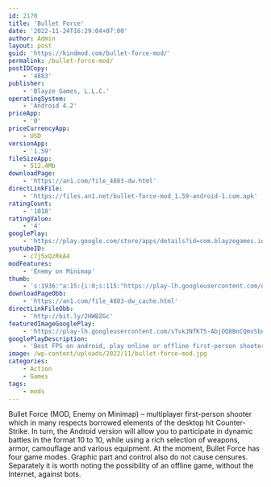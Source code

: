 ```yaml
---
id: 2170
title: 'Bullet Force'
date: '2022-11-24T16:29:04+07:00'
author: Admin
layout: post
guid: 'https://kindmod.com/bullet-force-mod/'
permalink: /bullet-force-mod/
postIDCopy:
    - '4883'
publisher:
    - 'Blayze Games, L.L.C.'
operatingSystem:
    - 'Android 4.2'
priceApp:
    - '0'
priceCurrencyApp:
    - USD
versionApp:
    - '1.59'
fileSizeApp:
    - 512.4Mb
downloadPage:
    - 'https://an1.com/file_4883-dw.html'
directLinkFile:
    - 'https://files.an1.net/bullet-force-mod_1.59-android-1.com.apk'
ratingCount:
    - '1018'
ratingValue:
    - '4'
googlePlay:
    - 'https://play.google.com/store/apps/details?id=com.blayzegames.iosfps'
youtubeID:
    - c7j5xQzRkA4
modFeatures:
    - 'Enemy on Minimap'
thumb:
    - 's:1936:"a:15:{i:0;s:115:"https://play-lh.googleusercontent.com/oC8iTgwFXT0-7GMjxFnXzzLtyK2nifZ0DiPjpPEJM1ukoUQV4eHfR45kDMm55jiwp3w=w526-h296";i:1;s:114:"https://play-lh.googleusercontent.com/ux35QvJXTyQZp60AVx8qMO8yvvgIBfzLGaibLfW7hoM7jkIssFFWguMFLvVfCkkR-Q=w526-h296";i:2;s:116:"https://play-lh.googleusercontent.com/qXjYFRGkSqeAfreuP1a79bw-Foz8jP-6LgaKo9kQm97ERBe9JEA-MflC4D4Wc3tiJ2GG=w526-h296";i:3;s:116:"https://play-lh.googleusercontent.com/a7YViswuCxdy7acoqbXPy74LdyAtFC0K_c_Z0wmF50RikU1KdLkgnEtezfF7-kW7foxf=w526-h296";i:4;s:114:"https://play-lh.googleusercontent.com/d8XjgRT_XjvsNK6gHye4em45MjUa2WAUnT9y5oFDM-Z_95_uOjevcD3gbvc8vBIBGw=w526-h296";i:5;s:116:"https://play-lh.googleusercontent.com/_WZfk6hj_Q_qyIFy3E1n375iXKurUBSzU1ESG8vv4iq-q3lQ6ekqoRRcnocuNXTW7A4w=w526-h296";i:6;s:114:"https://play-lh.googleusercontent.com/NyRTq-HVMq8JH3YgEYSwIavKdcm82rivtvX0Kr9pUz7b54fDuOmyGWeswulbChS-8g=w526-h296";i:7;s:115:"https://play-lh.googleusercontent.com/1KmeW5tS7jlGA-JP2oNfazl2xszFR1p1bpvVxtjNKRgxxE7omhXwcLM7rUn48s6r32k=w526-h296";i:8;s:116:"https://play-lh.googleusercontent.com/qpP1ppaQK4AUuQcROIsOgSHY7LtoArwXmmYThsK20n_MUOrnTqJexLlxUw16iUdxngVx=w526-h296";i:9;s:116:"https://play-lh.googleusercontent.com/tCXaHTCq25gl6Q-u4rqIHMnP8swoSUqoJ7DjAhy1TNr9YN2xNXoIgzD1miHsqiFKh0ME=w526-h296";i:10;s:115:"https://play-lh.googleusercontent.com/jYkfDjm2TiDZPmfOHuvux8EX6XxgtUc4wgBzC9gSyGCLiH7butgk1H3vqchVzELZvx8=w526-h296";i:11;s:115:"https://play-lh.googleusercontent.com/xeYwd_ThEc3Zf-YQv8mhb-fT70QclJhdyH1-abn4Zc16dMIr5E5LW2xFA803EJoAbMI=w526-h296";i:12;s:115:"https://play-lh.googleusercontent.com/94ksDV4JW9QS4Z0FBbFI_Kzl9RDLQG7sSj5vpR7bTJWPdJPqd72f9go0PF1xntSDOUQ=w526-h296";i:13;s:116:"https://play-lh.googleusercontent.com/7oM08PDr1k1lbOHc2SLKLyCIsSdrCZwv6QIZTpjmC8604X9avYUfxQ3XRZSWSvzz-vVO=w526-h296";i:14;s:116:"https://play-lh.googleusercontent.com/fjQB-rqFaSOale8KAgyro5vdYZnwsRupzO8fWEXPGHJzvzjR2JilcXcKrO8aTXhOAMeZ=w526-h296";}";'
downloadPageObb:
    - 'https://an1.com/file_4883-dw_cache.html'
directLinkFileObb:
    - 'http://bit.ly/2HWBZGc'
featuredImageGooglePlay:
    - 'https://play-lh.googleusercontent.com/sTvkJNfKT5-AbjOQ8BnCQmvSbn37nlaPJpnphb-xGa3pcOWvX9_o17hr4Zo0wqL4dq0'
googlePlayDescription:
    - 'Best FPS on android, play online or offline first-person shooter with lots of weapons customizations and arenas. Bullet Force is a fast action 3d shooter game. Download this shooting nova FPS now!FPS PVP Multiplayer Action.Fight alongside your teammates in massive 20-player war using a variety of iconic weapons (guns, pistols, AK-47, Assault Rifles,). Be ready to shoot to kill all your enemies in this survival game.'
image: /wp-content/uploads/2022/11/bullet-force-mod.jpg
categories:
    - Action
    - Games
tags:
    - mods
---
```


Bullet Force (MOD, Enemy on Minimap) – multiplayer first-person shooter which in many respects borrowed elements of the desktop hit Counter-Strike. In turn, the Android version will allow you to participate in dynamic battles in the format 10 to 10, while using a rich selection of weapons, armor, camouflage and various equipment. At the moment, Bullet Force has four game modes. Graphic part and control also do not cause censures. Separately it is worth noting the possibility of an offline game, without the Internet, against bots.